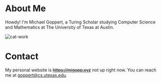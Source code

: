 # About Me

Howdy! I'm Michael Goppert, a Turing Scholar studying Computer Science and Mathematics at The University of Texas at Austin.

![cat-work](https://github.com/migopp/migopp/assets/128272843/ef6d4959-e9df-4d43-bdb0-5fee09ef50a4)

# Contact
My personal website is ~~<https://migopp.xyz>~~ not up right now.
You can reach me at goppert@cs.utexas.edu.
